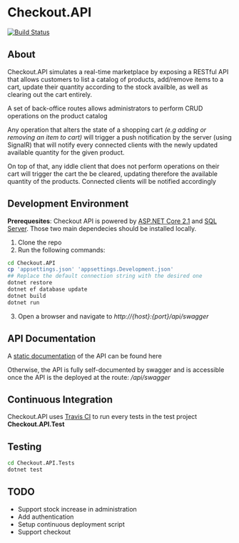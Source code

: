 # Checkout.API
[![Build Status](https://travis-ci.org/PierreRoudaut/checkout-api.svg?branch=master)](https://travis-ci.org/PierreRoudaut/checkout-api)

## About
Checkout.API simulates a real-time marketplace by exposing a RESTful API that allows customers to list a catalog of products, add/remove items to a cart, update their quantity according to the stock availble, as well as clearing out the cart entirely.

A set of back-office routes allows administrators to perform CRUD operations on the product catalog

Any operation that alters the state of a shopping cart  _(e.g adding or removing an item to cart)_ will trigger a push notification by the server (using SignalR) that will notify every connected clients with the newly updated available quantity for the given product.

On top of that, any iddle client that does not perform operations on their cart will trigger the cart the be cleared, updating therefore the available quantity of the products. Connected clients will be notified accordingly

## Development Environment

__Prerequesites__: Checkout API is powered by [ASP.NET Core 2.1](https://www.microsoft.com/net/download) and [SQL Server](https://www.microsoft.com/en-us/sql-server/). Those two main dependecies should be installed locally.

1. Clone the repo
2. Run the following commands:
```bash
cd Checkout.API
cp 'appsettings.json' 'appsettings.Development.json'
## Replace the default connection string with the desired one
dotnet restore
dotnet ef database update
dotnet build
dotnet run
```
3. Open a browser and navigate to _http://{host}:{port}/api/swagger_


## API Documentation

A [static documentation](swagger.md) of the API can be found here

Otherwise, the API is fully self-documented by swagger and is accessible once the API is the deployed at the route: _/api/swagger_ 

## Continuous Integration

Checkout.API uses [Travis CI](https://travis-ci.org/) to run every tests in the test project __Checkout.API.Test__

## Testing

```bash
cd Checkout.API.Tests
dotnet test
```

## TODO
 - Support stock increase in administration
 - Add authentication
 - Setup continuous deployment script
 - Support checkout
